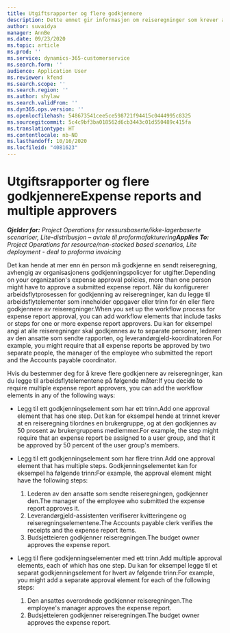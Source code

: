 ```yaml
---
title: Utgiftsrapporter og flere godkjennere
description: Dette emnet gir informasjon om reiseregninger som krever at flere enn én person må godkjennes.
author: suvaidya
manager: AnnBe
ms.date: 09/23/2020
ms.topic: article
ms.prod: ''
ms.service: dynamics-365-customerservice
ms.search.form: ''
audience: Application User
ms.reviewer: kfend
ms.search.scope: ''
ms.search.region: ''
ms.author: shylaw
ms.search.validFrom: ''
ms.dyn365.ops.version: ''
ms.openlocfilehash: 548673541cee5ce598721f94415c0444995c8325
ms.sourcegitcommit: 5c4c9bf3ba018562d6cb3443c01d550489c415fa
ms.translationtype: HT
ms.contentlocale: nb-NO
ms.lasthandoff: 10/16/2020
ms.locfileid: "4081623"
---
```

# <a name="expense-reports-and-multiple-approvers"></a><span data-ttu-id="e2fd5-103">Utgiftsrapporter og flere godkjennere</span><span class="sxs-lookup"><span data-stu-id="e2fd5-103">Expense reports and multiple approvers</span></span>

<span data-ttu-id="e2fd5-104">_**Gjelder for:** Project Operations for ressursbaserte/ikke-lagerbaserte scenarioer, Lite-distribusjon – avtale til proformafakturering_</span><span class="sxs-lookup"><span data-stu-id="e2fd5-104">_**Applies To:** Project Operations for resource/non-stocked based scenarios, Lite deployment - deal to proforma invoicing_</span></span>

<span data-ttu-id="e2fd5-105">Det kan hende at mer enn én person må godkjenne en sendt reiseregning, avhengig av organisasjonens godkjenningspolicyer for utgifter.</span><span class="sxs-lookup"><span data-stu-id="e2fd5-105">Depending on your organization's expense approval policies, more than one person might have to approve a submitted expense report.</span></span> <span data-ttu-id="e2fd5-106">Når du konfigurerer arbeidsflytprosessen for godkjenning av reiseregninger, kan du legge til arbeidsflytelementer som inneholder oppgaver eller trinn for én eller flere godkjennere av reiseregninger.</span><span class="sxs-lookup"><span data-stu-id="e2fd5-106">When you set up the workflow process for expense report approval, you can add workflow elements that include tasks or steps for one or more expense report approvers.</span></span> <span data-ttu-id="e2fd5-107">Du kan for eksempel angi at alle reiseregninger skal godkjennes av to separate personer, lederen av den ansatte som sendte rapporten, og leverandørgjeld-koordinatoren.</span><span class="sxs-lookup"><span data-stu-id="e2fd5-107">For example, you might require that all expense reports be approved by two separate people, the manager of the employee who submitted the report and the Accounts payable coordinator.</span></span>

<span data-ttu-id="e2fd5-108">Hvis du bestemmer deg for å kreve flere godkjennere av reiseregninger, kan du legge til arbeidsflytelementene på følgende måter:</span><span class="sxs-lookup"><span data-stu-id="e2fd5-108">If you decide to require multiple expense report approvers, you can add the workflow elements in any of the following ways:</span></span>

- <span data-ttu-id="e2fd5-109">Legg til ett godkjenningselement som har ett trinn.</span><span class="sxs-lookup"><span data-stu-id="e2fd5-109">Add one approval element that has one step.</span></span> <span data-ttu-id="e2fd5-110">Det kan for eksempel hende at trinnet krever at en reiseregning tilordnes en brukergruppe, og at den godkjennes av 50 prosent av brukergruppens medlemmer.</span><span class="sxs-lookup"><span data-stu-id="e2fd5-110">For example, the step might require that an expense report be assigned to a user group, and that it be approved by 50 percent of the user group's members.</span></span>
- <span data-ttu-id="e2fd5-111">Legg til ett godkjenningselement som har flere trinn.</span><span class="sxs-lookup"><span data-stu-id="e2fd5-111">Add one approval element that has multiple steps.</span></span> <span data-ttu-id="e2fd5-112">Godkjenningselementet kan for eksempel ha følgende trinn:</span><span class="sxs-lookup"><span data-stu-id="e2fd5-112">For example, the approval element might have the following steps:</span></span>

    1. <span data-ttu-id="e2fd5-113">Lederen av den ansatte som sendte reiseregningen, godkjenner den.</span><span class="sxs-lookup"><span data-stu-id="e2fd5-113">The manager of the employee who submitted the expense report approves it.</span></span>
    2. <span data-ttu-id="e2fd5-114">Leverandørgjeld-assistenten verifiserer kvitteringene og reiseregningselementene.</span><span class="sxs-lookup"><span data-stu-id="e2fd5-114">The Accounts payable clerk verifies the receipts and the expense report items.</span></span>
    3. <span data-ttu-id="e2fd5-115">Budsjetteieren godkjenner reiseregningen.</span><span class="sxs-lookup"><span data-stu-id="e2fd5-115">The budget owner approves the expense report.</span></span>

- <span data-ttu-id="e2fd5-116">Legg til flere godkjenningselementer med ett trinn.</span><span class="sxs-lookup"><span data-stu-id="e2fd5-116">Add multiple approval elements, each of which has one step.</span></span> <span data-ttu-id="e2fd5-117">Du kan for eksempel legge til et separat godkjenningselement for hvert av følgende trinn:</span><span class="sxs-lookup"><span data-stu-id="e2fd5-117">For example, you might add a separate approval element for each of the following steps:</span></span>

    1. <span data-ttu-id="e2fd5-118">Den ansattes overordnede godkjenner reiseregningen.</span><span class="sxs-lookup"><span data-stu-id="e2fd5-118">The employee's manager approves the expense report.</span></span>
    2. <span data-ttu-id="e2fd5-119">Budsjetteieren godkjenner reiseregningen.</span><span class="sxs-lookup"><span data-stu-id="e2fd5-119">The budget owner approves the expense report.</span></span>
